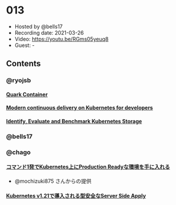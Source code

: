 # 013

- Hosted by @bells17
- Recording date: 2021-03-26
- Video: https://youtu.be/RGms05yeuq8
- Guest: -

## Contents


### @ryojsb

#### [Quark Container](https://github.com/QuarkContainer/Quark)

#### [Modern continuous delivery on Kubernetes for developers](https://dev.to/gabrieltanner/modern-continuous-delivery-on-kubernetes-for-developers-5chf)

#### [Identify, Evaluate and Benchmark Kubernetes Storage](https://www.kasten.io/press-releases/kubestr-open-source-kubernetes-solution)


### @bells17


### @chago

#### [コマンド1発でKubernetes上にProduction Readyな環境を手に入れる](https://www.lifull.blog/entry/2021/03/30/100000)
- @mochizuki875 さんからの提供

#### [Kubernetes v1.21で導入される型安全なServer Side Apply](https://zenn.dev/zoetro/articles/96f30897f3e369)
